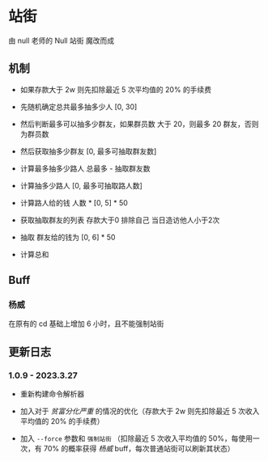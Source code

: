 # 站街

由 null 老师的 Null 站街 魔改而成

## 机制

- 如果存款大于 2w 则先扣除最近 5 次平均值的 20% 的手续费

- 先随机确定总共最多抽多少人 [0, 30]

- 然后判断最多可以抽多少群友，如果群员数 大于 20，则最多 20 群友，否则为群员数

- 然后获取抽多少群友 [0, 最多可抽取群友数]

- 计算最多抽多少路人 总最多 - 抽取群友数

- 计算抽多少路人 [0, 最多可抽取路人数]

- 计算路人给的钱 人数 * [0, 5] * 50

- 获取抽取群友的列表 存款大于0 排除自己 当日造访他人小于2次

- 抽取 群友给的钱为 [0, 6] * 50

- 计算总和

## Buff

### 杨威

在原有的 cd 基础上增加 6 小时，且不能强制站街

## 更新日志

### 1.0.9 - 2023.3.27

- 重新构建命令解析器

- 加入对于 *贫富分化严重* 的情况的优化（存款大于 2w 则先扣除最近 5 次收入平均值的 20% 的手续费）

- 加入 `--force` 参数和 `强制站街` （扣除最近 5 次收入平均值的 50%，每使用一次，有 70% 的概率获得 *杨威* buff，每次普通站街可以刷新其状态）